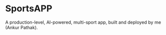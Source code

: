 # SportsAPP

A production-level, AI-powered, multi-sport app, built and deployed by me (Ankur Pathak).
